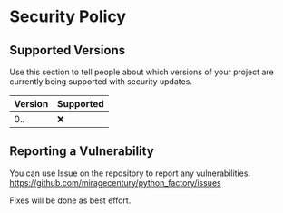 # Security Policy

## Supported Versions

Use this section to tell people about which versions of your project are
currently being supported with security updates.

| Version | Supported          |
| ------- | ------------------ |
| 0.*.*   | :x:                |

## Reporting a Vulnerability

You can use Issue on the repository to report any vulnerabilities. 
https://github.com/miragecentury/python_factory/issues

Fixes will be done as best effort.
